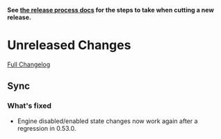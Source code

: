**See [the release process docs](docs/howtos/cut-a-new-release.md) for the steps to take when cutting a new release.**

# Unreleased Changes

[Full Changelog](https://github.com/mozilla/application-services/compare/v0.53.2...master)

## Sync

### What's fixed

- Engine disabled/enabled state changes now work again after a regression in
  0.53.0.
